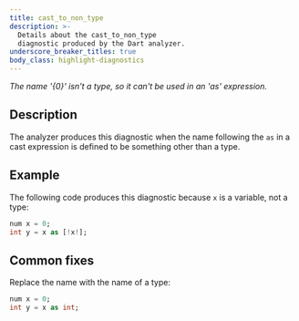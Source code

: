 ```yaml
---
title: cast_to_non_type
description: >-
  Details about the cast_to_non_type
  diagnostic produced by the Dart analyzer.
underscore_breaker_titles: true
body_class: highlight-diagnostics
---
```


_The name '{0}' isn't a type, so it can't be used in an 'as' expression._

## Description

The analyzer produces this diagnostic when the name following the `as` in a
cast expression is defined to be something other than a type.

## Example

The following code produces this diagnostic because `x` is a variable, not
a type:

```dart
num x = 0;
int y = x as [!x!];
```

## Common fixes

Replace the name with the name of a type:

```dart
num x = 0;
int y = x as int;
```
